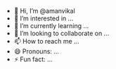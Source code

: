 - 👋 Hi, I’m @amanvikal
- 👀 I’m interested in ...
- 🌱 I’m currently learning ...
- 💞️ I’m looking to collaborate on ...
- 📫 How to reach me ...
- 😄 Pronouns: ...
- ⚡ Fun fact: ...

<!---
amanvikal/amanvikal is a ✨ special ✨ repository because its `README.md` (this file) appears on your GitHub profile.
You can click the Preview link to take a look at your changes.
--->
